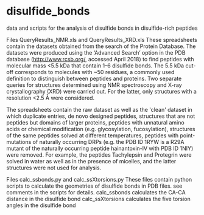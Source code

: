 # disulfide_bonds
data and scripts for the analysis of disulfide bonds in disulfide-rich peptides 

Files QueryResults_NMR.xls and QueryResults_XRD.xls 
These spreadsheets contain the datasets obtained from the search of the Protein Database. The datasets were produced using the ‘Advanced Search’ option in the PDB database (http://www.rcsb.org/, accessed April 2018) to find peptides with molecular mass <5.5 kDa that contain 1–6 disulfide bonds. The 5.5 kDa cut-off corresponds to molecules with ~50 residues, a commonly used definition to distinguish between peptides and proteins. Two separate queries for structures determined using NMR spectroscopy and X-ray crystallography (XRD) were carried out. For the latter, only structures with a resolution <2.5 Å were considered.

The spreadsheets contain the raw dataset as well as the 'clean' dataset in which  duplicate entries, de novo designed peptides, structures that are not peptides but domains of larger proteins, peptides with unnatural amino acids or chemical modification (e.g. glycosylation, fucosylation), structures of the same peptides solved at different temperatures, peptides with point-mutations of naturally occurring DRPs (e.g. the PDB ID 1RYW is a R29A mutant of the naturally occurring peptide hainantoxin-IV with PDB ID 1NIY) were removed. For example, the peptides Tachylepsin and Protegrin were solved in water as well as in the presence of micelles, and the latter structures were not used for analysis.  

Files calc_ssbonds.py and calc_ssXtorsions.py
These files contain python scripts to calculate the geometries of disulfide bonds in PDB files. see comments in the scripts for details.
calc_ssbonds calculates the CA-CA distance in the disulfide bond 
calc_ssXtorsions calculates the five torsion angles in the disulfide bond 
